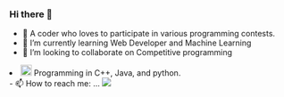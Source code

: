 ### Hi there 👋

- 🔭 A coder who loves to participate in various programming contests.
- 🌱 I’m currently learning Web Developer and Machine Learning
- 👯 I’m looking to collaborate on Competitive programming
<li><g-emoji class="g-emoji" alias="computer" fallback-src="https://github.githubassets.com/images/icons/emoji/unicode/1f4bb.png"><img class="emoji"      alt="computer" height="20" width="20" src="https://github.githubassets.com/images/icons/emoji/unicode/1f4bb.png"></g-emoji> Programming in C++, Java, and python. </li>
- 📫 How to reach me: ...
<img src="https://github-readme-stats.vercel.app/api?username=Recedivies&theme=chartreuse-dark&show_icons=true">
